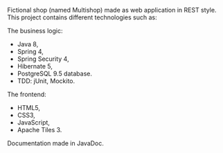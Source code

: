 Fictional shop (named Multishop) made as web application in REST style. This project contains different technologies such as:

The business logic:
- Java 8,
- Spring 4,
- Spring Security 4,
- Hibernate 5,
- PostgreSQL 9.5 database.
- TDD: jUnit, Mockito.

The frontend:
- HTML5,
- CSS3,
- JavaScript,
- Apache Tiles 3.

Documentation made in JavaDoc.